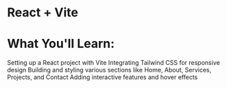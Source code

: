 # React + Vite  
# What You'll Learn:
Setting up a React project with Vite
Integrating Tailwind CSS for responsive design
Building and styling various sections like Home, About, Services, Projects, and Contact
Adding interactive features and hover effects
  
